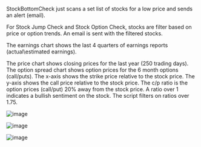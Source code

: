 StockBottomCheck just scans a set list of stocks for a low price and sends an alert (email).


For Stock Jump Check and Stock Option Check, stocks are filter based on price or option trends. An email is sent with the filtered stocks.

The earnings chart shows the last 4 quarters of earnings reports (actual\estimated earnings).

The price chart shows closing prices for the last year (250 trading days).
The option spread chart shows option prices for the 6 month options (call/puts). The x-axis shows the strike price relative to the stock price. The y-axis shows the call price relative to the stock price. The c/p ratio is the option prices (call/put) 20% away from the stock price. A ratio over 1 indicates a bullish sentiment on the stock. The script filters on ratios over 1.75.
  
![image](https://github.com/mjwaddell1/Python/assets/35202179/70c67d5d-fdae-4aae-8c8b-f15552a8777b)

![image](https://github.com/mjwaddell1/Python/assets/35202179/1ca8ae58-b359-4593-bedd-79fbc32c12d4)

![image](https://github.com/mjwaddell1/Python/assets/35202179/63ba1e76-0e10-4ebd-b106-f7de19078c6a)

